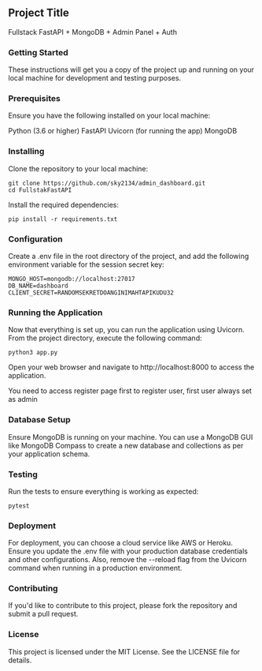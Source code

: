 ## Project Title

Fullstack FastAPI + MongoDB + Admin Panel + Auth

### Getting Started

These instructions will get you a copy of the project up and running on your local machine for development and testing purposes.

### Prerequisites

Ensure you have the following installed on your local machine:

Python (3.6 or higher)
FastAPI
Uvicorn (for running the app)
MongoDB

### Installing

Clone the repository to your local machine:

```
git clone https://github.com/sky2134/admin_dashboard.git
cd FullstakFastAPI
```

Install the required dependencies:

```
pip install -r requirements.txt
```

### Configuration

Create a .env file in the root directory of the project, and add the following environment variable for the session secret key:

```
MONGO_HOST=mongodb://localhost:27017
DB_NAME=dashboard
CLIENT_SECRET=RANDOMSEKRETDOANGINIMAHTAPIKUDU32
```

### Running the Application

Now that everything is set up, you can run the application using Uvicorn. From the project directory, execute the following command:

```
python3 app.py
```

Open your web browser and navigate to http://localhost:8000 to access the application.

You need to access register page first to register user, first user always set as admin

### Database Setup

Ensure MongoDB is running on your machine. You can use a MongoDB GUI like MongoDB Compass to create a new database and collections as per your application schema.

### Testing

Run the tests to ensure everything is working as expected:

```
pytest
```

### Deployment

For deployment, you can choose a cloud service like AWS or Heroku. Ensure you update the .env file with your production database credentials and other configurations. Also, remove the --reload flag from the Uvicorn command when running in a production environment.

### Contributing

If you'd like to contribute to this project, please fork the repository and submit a pull request.

### License

This project is licensed under the MIT License. See the LICENSE file for details.
